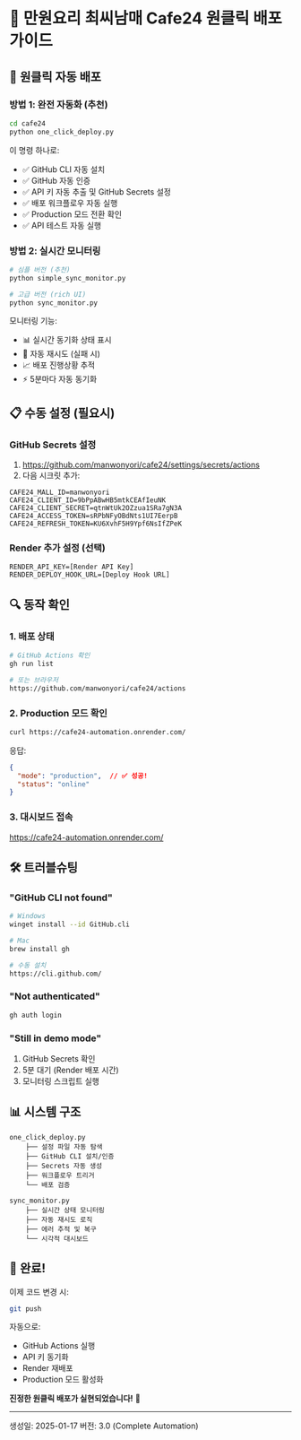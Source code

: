 # 🚀 만원요리 최씨남매 Cafe24 원클릭 배포 가이드

## 🎯 원클릭 자동 배포

### 방법 1: 완전 자동화 (추천)
```bash
cd cafe24
python one_click_deploy.py
```

이 명령 하나로:
- ✅ GitHub CLI 자동 설치
- ✅ GitHub 자동 인증
- ✅ API 키 자동 추출 및 GitHub Secrets 설정
- ✅ 배포 워크플로우 자동 실행
- ✅ Production 모드 전환 확인
- ✅ API 테스트 자동 실행

### 방법 2: 실시간 모니터링
```bash
# 심플 버전 (추천)
python simple_sync_monitor.py

# 고급 버전 (rich UI)
python sync_monitor.py
```

모니터링 기능:
- 📊 실시간 동기화 상태 표시
- 🔄 자동 재시도 (실패 시)
- 📈 배포 진행상황 추적
- ⚡ 5분마다 자동 동기화

## 📋 수동 설정 (필요시)

### GitHub Secrets 설정
1. https://github.com/manwonyori/cafe24/settings/secrets/actions
2. 다음 시크릿 추가:

```
CAFE24_MALL_ID=manwonyori
CAFE24_CLIENT_ID=9bPpABwHB5mtkCEAfIeuNK
CAFE24_CLIENT_SECRET=qtnWtUk2OZzua1SRa7gN3A
CAFE24_ACCESS_TOKEN=sRPbNFyOBdNts1UI7EerpB
CAFE24_REFRESH_TOKEN=KU6XvhF5H9Ypf6NsIfZPeK
```

### Render 추가 설정 (선택)
```
RENDER_API_KEY=[Render API Key]
RENDER_DEPLOY_HOOK_URL=[Deploy Hook URL]
```

## 🔍 동작 확인

### 1. 배포 상태
```bash
# GitHub Actions 확인
gh run list

# 또는 브라우저
https://github.com/manwonyori/cafe24/actions
```

### 2. Production 모드 확인
```bash
curl https://cafe24-automation.onrender.com/
```

응답:
```json
{
  "mode": "production",  // ✅ 성공!
  "status": "online"
}
```

### 3. 대시보드 접속
https://cafe24-automation.onrender.com/

## 🛠️ 트러블슈팅

### "GitHub CLI not found"
```bash
# Windows
winget install --id GitHub.cli

# Mac
brew install gh

# 수동 설치
https://cli.github.com/
```

### "Not authenticated"
```bash
gh auth login
```

### "Still in demo mode"
1. GitHub Secrets 확인
2. 5분 대기 (Render 배포 시간)
3. 모니터링 스크립트 실행

## 📊 시스템 구조

```
one_click_deploy.py
    ├── 설정 파일 자동 탐색
    ├── GitHub CLI 설치/인증
    ├── Secrets 자동 생성
    ├── 워크플로우 트리거
    └── 배포 검증

sync_monitor.py
    ├── 실시간 상태 모니터링
    ├── 자동 재시도 로직
    ├── 에러 추적 및 복구
    └── 시각적 대시보드
```

## 🎉 완료!

이제 코드 변경 시:
```bash
git push
```

자동으로:
- GitHub Actions 실행
- API 키 동기화
- Render 재배포
- Production 모드 활성화

**진정한 원클릭 배포가 실현되었습니다!** 🚀

---
생성일: 2025-01-17
버전: 3.0 (Complete Automation)